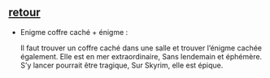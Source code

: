 ## [retour](/Ressources/Enigmes.md)

- Enigme coffre caché + énigme :
  
  Il faut trouver un coffre caché dans une salle et trouver l’énigme cachée également.
  Elle est en mer extraordinaire,
  Sans lendemain et éphémère.
  S’y lancer pourrait être tragique,
  Sur Skyrim, elle est épique.
